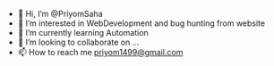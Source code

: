 - 👋 Hi, I’m @PriyomSaha
- 👀 I’m interested in WebDevelopment and bug hunting from website
- 🌱 I’m currently learning Automation
- 💞️ I’m looking to collaborate on ...
- 📫 How to reach me priyom1499@gmail.com

<!---
PriyomSaha/PriyomSaha is a ✨ special ✨ repository because its `README.md` (this file) appears on your GitHub profile.
You can click the Preview link to take a look at your changes.
--->
